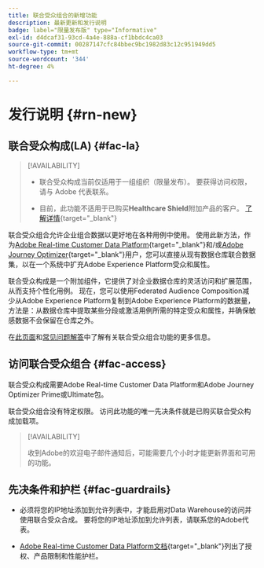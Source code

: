 ```yaml
---
title: 联合受众组合的新增功能
description: 最新更新和发行说明
badge: label="限量发布版" type="Informative"
exl-id: d4dcaf31-93cd-4a4e-888a-cf1bbdc4ca03
source-git-commit: 00287147cfc84bbec9bc1982d83c12c951949dd5
workflow-type: tm+mt
source-wordcount: '344'
ht-degree: 4%

---
```


# 发行说明 {#rn-new}

## 联合受众构成(LA) {#fac-la}

>[!AVAILABILITY]
>
>* 联合受众构成当前仅适用于一组组织（限量发布）。 要获得访问权限，请与 Adobe 代表联系。
>
>* 目前，此功能不适用于已购买&#x200B;**Healthcare Shield**&#x200B;附加产品的客户。 [了解详情](https://experienceleague.adobe.com/en/docs/events/customer-data-management-voices-recordings/governance/healthcare-shield){target="_blank"}


联合受众组合允许企业组合数据以更好地在各种用例中使用。 使用此新方法，作为[Adobe Real-time Customer Data Platform](https://experienceleague.adobe.com/en/docs/experience-platform/segmentation/home){target="_blank"}和/或[Adobe Journey Optimizer](https://experienceleague.adobe.com/zh-hans/docs/journey-optimizer/using/ajo-home){target="_blank"}用户，您可以直接从现有数据仓库联合数据集，以在一个系统中扩充Adobe Experience Platform受众和属性。

联合受众构成是一个附加组件，它提供了对企业数据仓库的灵活访问和扩展范围，从而支持个性化用例。
现在，您可以使用Federated Audience Composition减少从Adobe Experience Platform复制到Adobe Experience Platform的数据量，方法是：从数据仓库中提取某些分段或激活用例所需的特定受众和属性，并确保敏感数据不会保留在仓库之外。

在[此页面](get-started.md)和[常见问题解答](get-started.md#faq)中了解有关联合受众组合功能的更多信息。

## 访问联合受众组合 {#fac-access}

联合受众构成需要Adobe Real-time Customer Data Platform和Adobe Journey Optimizer Prime或Ultimate包。

联合受众组合没有特定权限。 访问此功能的唯一先决条件就是已购买联合受众构成加载项。

>[!AVAILABILITY]
>
>收到Adobe的欢迎电子邮件通知后，可能需要几个小时才能更新界面和可用的功能。
>

## 先决条件和护栏 {#fac-guardrails}

* 必须将您的IP地址添加到允许列表中，才能启用对Data Warehouse的访问并使用联合受众合成。 要将您的IP地址添加到允许列表，请联系您的Adobe代表。

* [Adobe Real-time Customer Data Platform文档](https://experienceleague.adobe.com/en/docs/experience-platform/profile/guardrails){target="_blank"}列出了授权、产品限制和性能护栏。
